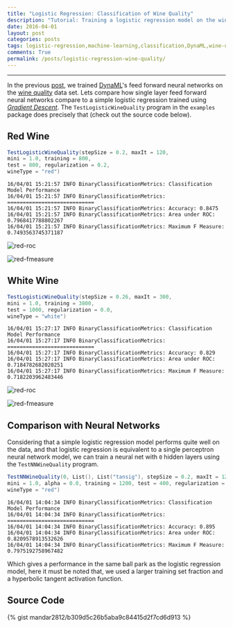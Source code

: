 ```yaml
---
title: "Logistic Regression: Classification of Wine Quality"
description: "Tutorial: Training a logistic regression model on the wine quality data, using DynaML"
date: 2016-04-01
layout: post
categories: posts
tags: logistic-regression,machine-learning,classification,DynaML,wine-quality
comments: True
permalink: /posts/logistic-regression-wine-quality/
---
```


------

In the previous [post](/posts/nn-regression-wine-quality/), we trained [DynaML](/DynaML/)'s feed forward neural networks on the [wine quality](https://archive.ics.uci.edu/ml/datasets/Wine+Quality) data set. Lets compare how single layer feed forward neural networks compare to a simple logistic regression trained using [_Gradient Descent_](/DynaML/optimization-primitives/#gradient-descent). The ```TestLogisticWineQuality``` program in the ```examples``` package does precisely that (check out the source code below). 

## Red Wine


```scala
TestLogisticWineQuality(stepSize = 0.2, maxIt = 120,
mini = 1.0, training = 800,
test = 800, regularization = 0.2,
wineType = "red")
```

```
16/04/01 15:21:57 INFO BinaryClassificationMetrics: Classification Model Performance
16/04/01 15:21:57 INFO BinaryClassificationMetrics: ============================
16/04/01 15:21:57 INFO BinaryClassificationMetrics: Accuracy: 0.8475
16/04/01 15:21:57 INFO BinaryClassificationMetrics: Area under ROC: 0.7968417788802267
16/04/01 15:21:57 INFO BinaryClassificationMetrics: Maximum F Measure: 0.7493563745371187
```

![red-roc]({{site.url}}/public/red-wine-logistic-roc.png)

![red-fmeasure]({{site.url}}/public/red-wine-logistic-fmeasure.png)


## White Wine


```scala
TestLogisticWineQuality(stepSize = 0.26, maxIt = 300,
mini = 1.0, training = 3800,
test = 1000, regularization = 0.0,
wineType = "white")
```

```
16/04/01 15:27:17 INFO BinaryClassificationMetrics: Classification Model Performance
16/04/01 15:27:17 INFO BinaryClassificationMetrics: ============================
16/04/01 15:27:17 INFO BinaryClassificationMetrics: Accuracy: 0.829
16/04/01 15:27:17 INFO BinaryClassificationMetrics: Area under ROC: 0.7184782682020251
16/04/01 15:27:17 INFO BinaryClassificationMetrics: Maximum F Measure: 0.7182203962483446
```



![red-roc]({{site.url}}/public/white-wine-logistic-roc.png)

![red-fmeasure]({{site.url}}/public/white-wine-logistic-fmeasure.png)


## Comparison with Neural Networks

Considering that a simple logistic regression model performs quite well on the data, and that logistic regression is equivalent to a single perceptron neural network model, we can train a neural net with `0` hidden layers using the ```TestNNWineQuality``` program.

```scala
TestNNWineQuality(0, List(), List("tansig"), stepSize = 0.2, maxIt = 120, 
mini = 1.0, alpha = 0.0, training = 1200, test = 400, regularization = 0.0, 
wineType = "red")
```

```
16/04/01 14:04:34 INFO BinaryClassificationMetrics: Classification Model Performance
16/04/01 14:04:34 INFO BinaryClassificationMetrics: ============================
16/04/01 14:04:34 INFO BinaryClassificationMetrics: Accuracy: 0.895
16/04/01 14:04:34 INFO BinaryClassificationMetrics: Area under ROC: 0.8209578913532626
16/04/01 14:04:34 INFO BinaryClassificationMetrics: Maximum F Measure: 0.7975192758967482
```

Which gives a performance in the same ball park as the logistic regression model, here it must be noted that, we used a larger training set fraction and a hyperbolic tangent activation function.

## Source Code

{% gist mandar2812/b309d5c26b5aba9c84415d2f7cd6d913 %}
